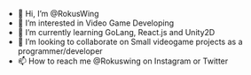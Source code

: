 - 👋 Hi, I’m @RokusWing
- 👀 I’m interested in Video Game Developing
- 🌱 I’m currently learning GoLang, React.js and Unity2D
- 💞️ I’m looking to collaborate on Small videogame projects as a programmer/developer
- 📫 How to reach me @Rokuswing on Instagram or Twitter

<!---
RokusWing/RokusWing is a ✨ special ✨ repository because its `README.md` (this file) appears on your GitHub profile.
You can click the Preview link to take a look at your changes.
--->
